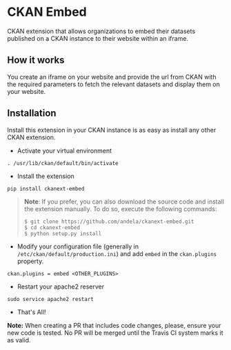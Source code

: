 # CKAN Embed

CKAN extension that allows organizations to embed their datasets published on a CKAN instance to their website within an iframe.

## How it works

You create an iframe on your website and provide the url from CKAN with the required parameters to fetch the relevant datasets and display them on your website.

## Installation

Install this extension in your CKAN instance is as easy as install any other CKAN extension.

* Activate your virtual environment
```
. /usr/lib/ckan/default/bin/activate
```
* Install the extension
```
pip install ckanext-embed
```
> **Note**: If you prefer, you can also download the source code and install the extension manually. To do so, execute the following commands:
> ```
> $ git clone https://github.com/andela/ckanext-embed.git
> $ cd ckanext-embed
> $ python setup.py install
> ```

* Modify your configuration file (generally in `/etc/ckan/default/production.ini`) and add `embed` in the `ckan.plugins` property.
```
ckan.plugins = embed <OTHER_PLUGINS>
```
* Restart your apache2 reserver
```
sudo service apache2 restart
```
* That's All!

**Note:** When creating a PR that includes code changes, please, ensure your new code is tested. No PR will be merged until the Travis CI system marks it as valid.
